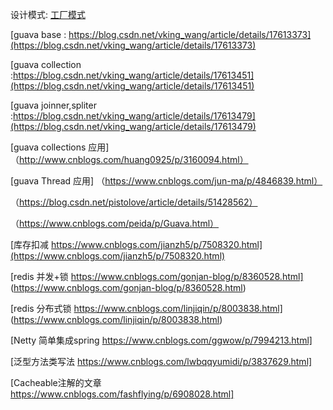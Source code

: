 
设计模式:
  [工厂模式](https://blog.csdn.net/qq_34337272/article/details/80472071)
 
 [guava base : https://blog.csdn.net/vking_wang/article/details/17613373](https://blog.csdn.net/vking_wang/article/details/17613373)
 
 [guava collection :https://blog.csdn.net/vking_wang/article/details/17613451](https://blog.csdn.net/vking_wang/article/details/17613451)
 
 [guava joinner,spliter :https://blog.csdn.net/vking_wang/article/details/17613479](https://blog.csdn.net/vking_wang/article/details/17613479)
 
 [guava collections 应用]（http://www.cnblogs.com/huang0925/p/3160094.html）
 
 [guava Thread 应用] （https://www.cnblogs.com/jun-ma/p/4846839.html）
                     
  （https://blog.csdn.net/pistolove/article/details/51428562）
                     
  （https://www.cnblogs.com/peida/p/Guava.html）
 
 
 [库存扣减  https://www.cnblogs.com/jianzh5/p/7508320.html](https://www.cnblogs.com/jianzh5/p/7508320.html)

 [redis 并发+锁 https://www.cnblogs.com/gonjan-blog/p/8360528.html] (https://www.cnblogs.com/gonjan-blog/p/8360528.html)
 
 [redis 分布式锁  https://www.cnblogs.com/linjiqin/p/8003838.html] (https://www.cnblogs.com/linjiqin/p/8003838.html)

 [Netty 简单集成spring  https://www.cnblogs.com/ggwow/p/7994213.html] 
 
 [泛型方法类写法  https://www.cnblogs.com/lwbqqyumidi/p/3837629.html]
 
 [Cacheable注解的文章  https://www.cnblogs.com/fashflying/p/6908028.html]
